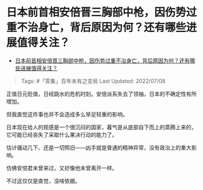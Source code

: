 # 日本前首相安倍晋三胸部中枪，因伤势过重不治身亡，背后原因为何？还有哪些进展值得关注？

- [日本前首相安倍晋三胸部中枪，因伤势过重不治身亡，背后原因为何？还有哪些进展值得关注？](https://www.zhihu.com/question/542176683/answer/2564467192)

>Tags: #「答集」百年未有之变局 
>Last Updated: 2022/07/08

正值日元贬值，日经跳水的危机时刻。安倍派系失去了领袖，日本的不确定性有所增加。

但我直觉这件事也并不会造成多么举足轻重的影响。

日本现在给人的观感是一个很沉闷的国家，暮气是从底部自下而上的蒸腾上来的，它可能已经丧失了采取什么果决行动的能力了。

估计骚动几下、还是一切照旧——凶手就是普通的精神异常，没有政治上的重大影响。

仿佛安倍君未曾来过，又好像他未曾离开一样。

不过这仅仅是直觉，没啥依据。
